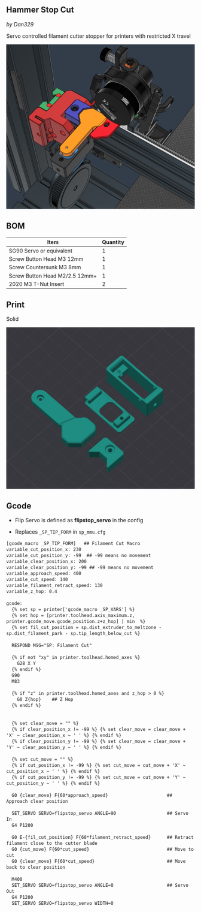
## Hammer Stop Cut
*by Dan329*

Servo controlled filament cutter stopper for printers with restricted X travel

![](Images/1.png)



## BOM

Item | Quantity
-|- 
SG90 Servo or equivalent  | 1
Screw Button Head M3 12mm  | 1
Screw Countersunk M3 8mm  | 1
Screw Button Head M2/2.5 12mm+  | 1
2020 M3 T-Nut Insert   | 2



## Print

Solid

![](Images/2.png)


## Gcode
- Flip Servo is defined as **flipstop_servo** in the config  

- Replaces `_SP_TIP_FORM` in `sp_mmu.cfg`  

```
[gcode_macro _SP_TIP_FORM]   ## Filament Cut Macro
variable_cut_position_x: 230
variable_cut_position_y: -99  ## -99 means no movement
variable_clear_position_x: 200 
variable_clear_position_y: -99 ## -99 means no movement
variable_approach_speed: 400
variable_cut_speed: 140
variable_filament_retract_speed: 130
variable_z_hop: 0.4

gcode:  
  {% set sp = printer['gcode_macro _SP_VARS'] %}
  {% set hop = [printer.toolhead.axis_maximum.z, printer.gcode_move.gcode_position.z+z_hop] | min  %} 
  {% set fil_cut_position = sp.dist_extruder_to_meltzone - sp.dist_filament_park - sp.tip_length_below_cut %}
  
  RESPOND MSG="SP: Filament Cut"

  {% if not "xy" in printer.toolhead.homed_axes %}
    G28 X Y
  {% endif %}
  G90
  M83

  {% if "z" in printer.toolhead.homed_axes and z_hop > 0 %}
    G0 Z{hop}    ## Z Hop
  {% endif %}
  

  {% set clear_move = "" %}
  {% if clear_position_x != -99 %} {% set clear_move = clear_move + 'X' ~ clear_position_x ~ ' ' %} {% endif %}
  {% if clear_position_y != -99 %} {% set clear_move = clear_move + 'Y' ~ clear_position_y ~ ' ' %} {% endif %}

  {% set cut_move = "" %}
  {% if cut_position_x != -99 %} {% set cut_move = cut_move + 'X' ~ cut_position_x ~ ' ' %} {% endif %}
  {% if cut_position_y != -99 %} {% set cut_move = cut_move + 'Y' ~ cut_position_y ~ ' ' %} {% endif %}

  G0 {clear_move} F{60*approach_speed}                      ## Approach clear position
  
  SET_SERVO SERVO=flipstop_servo ANGLE=90                   ## Servo In
  G4 P1200
  
  G0 E-{fil_cut_position} F{60*filament_retract_speed}      ## Retract filament close to the cutter blade
  G0 {cut_move} F{60*cut_speed}                             ## Move to cut
  G0 {clear_move} F{60*cut_speed}                           ## Move back to clear position
  
  M400
  SET_SERVO SERVO=flipstop_servo ANGLE=0                    ## Servo Out
  G4 P1200
  SET_SERVO SERVO=flipstop_servo WIDTH=0


```
